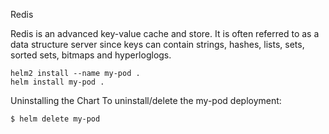 Redis

Redis is an advanced key-value cache and store. It is often referred to as a data structure server since keys can contain strings, hashes, lists, sets, sorted sets, bitmaps and hyperloglogs.

    helm2 install --name my-pod .
    helm install my-pod .

Uninstalling the Chart
To uninstall/delete the my-pod deployment:

    $ helm delete my-pod
